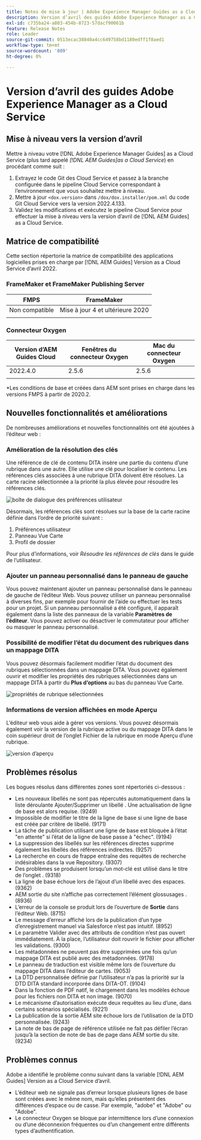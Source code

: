 ```yaml
---
title: Notes de mise à jour | Adobe Experience Manager Guides as a Cloud Service, version d’avril 2022
description: Version d’avril des guides Adobe Experience Manager as a Cloud Service
exl-id: c735ba24-a803-454b-8723-57dacf90061b
feature: Release Notes
role: Leader
source-git-commit: 0513ecac38840a4cc649758bd1180edff1f8aed1
workflow-type: tm+mt
source-wordcount: '809'
ht-degree: 0%

---
```


# Version d’avril des guides Adobe Experience Manager as a Cloud Service

## Mise à niveau vers la version d’avril

Mettre à niveau votre [!DNL Adobe Experience Manager Guides] as a Cloud Service (plus tard appelé *[!DNL AEM Guides]as a Cloud Service*) en procédant comme suit :
1. Extrayez le code Git des Cloud Service et passez à la branche configurée dans le pipeline Cloud Service correspondant à l’environnement que vous souhaitez mettre à niveau.
1. Mettre à jour `<dox.version>` dans `/dox/dox.installer/pom.xml` du code Git Cloud Service vers la version 2022.4.133.
1. Validez les modifications et exécutez le pipeline Cloud Service pour effectuer la mise à niveau vers la version d’avril de [!DNL AEM Guides] as a Cloud Service.

## Matrice de compatibilité

Cette section répertorie la matrice de compatibilité des applications logicielles prises en charge par [!DNL AEM Guides] Version as a Cloud Service d’avril 2022.

### FrameMaker et FrameMaker Publishing Server

| FMPS | FrameMaker |
| --- | --- |
| Non compatible | Mise à jour 4 et ultérieure 2020 |
| | |


### Connecteur Oxygen

| Version d’AEM Guides Cloud | Fenêtres du connecteur Oxygen | Mac du connecteur Oxygen |
| --- | --- | --- |
| 2022.4.0 | 2.5.6 | 2.5.6 |
|  |  |  |

*Les conditions de base et créées dans AEM sont prises en charge dans les versions FMPS à partir de 2020.2.

## Nouvelles fonctionnalités et améliorations

De nombreuses améliorations et nouvelles fonctionnalités ont été ajoutées à l’éditeur web :

### Amélioration de la résolution des clés

Une référence de clé de contenu DITA insère une partie du contenu d’une rubrique dans une autre. Elle utilise une clé pour localiser le contenu. Les références clés associées à une rubrique DITA doivent être résolues. La carte racine sélectionnée a la priorité la plus élevée pour résoudre les références clés.

![boîte de dialogue des préférences utilisateur](assets/user-preferences.png)

Désormais, les références clés sont résolues sur la base de la carte racine définie dans l’ordre de priorité suivant :

1. Préférences utilisateur
1. Panneau Vue Carte
1. Profil de dossier

Pour plus d’informations, voir *Résoudre les références de clés* dans le guide de l’utilisateur.

### Ajouter un panneau personnalisé dans le panneau de gauche

Vous pouvez maintenant ajouter un panneau personnalisé dans le panneau de gauche de l’éditeur Web. Vous pouvez utiliser un panneau personnalisé à diverses fins, par exemple pour fournir de l’aide ou effectuer les tests pour un projet. Si un panneau personnalisé a été configuré, il apparaît également dans la liste des panneaux de la variable **Paramètres de l’éditeur**. Vous pouvez activer ou désactiver le commutateur pour afficher ou masquer le panneau personnalisé.

### Possibilité de modifier l’état du document des rubriques dans un mappage DITA

Vous pouvez désormais facilement modifier l’état du document des rubriques sélectionnées dans un mappage DITA. Vous pouvez également ouvrir et modifier les propriétés des rubriques sélectionnées dans un mappage DITA à partir du **Plus d’options** au bas du panneau Vue Carte.

![propriétés de rubrique sélectionnées](assets/map-view-properties.png)

### Informations de version affichées en mode Aperçu

L’éditeur web vous aide à gérer vos versions. Vous pouvez désormais également voir la version de la rubrique active ou du mappage DITA dans le coin supérieur droit de l’onglet Fichier de la rubrique en mode Aperçu d’une rubrique.

![version d’aperçu](assets/preview-version.png)

## Problèmes résolus

Les bogues résolus dans différentes zones sont répertoriés ci-dessous :

* Les nouveaux libellés ne sont pas répercutés automatiquement dans la liste déroulante Ajouter/Supprimer un libellé . Une actualisation de ligne de base est alors requise. (9249)
* Impossible de modifier le titre de la ligne de base si une ligne de base est créée par critère de libellé. (9171)
* La tâche de publication utilisant une ligne de base est bloquée à l’état &quot;en attente&quot; si l’état de la ligne de base passe à &quot;échec&quot;. (9194)
* La suppression des libellés sur les références directes supprime également les libellés des références indirectes. (9257)
* La recherche en cours de frappe entraîne des requêtes de recherche indésirables dans la vue Repository. (9307)
* Des problèmes se produisent lorsqu’un mot-clé est utilisé dans le titre de l’onglet . (9318)
* La ligne de base échoue lors de l’ajout d’un libellé avec des espaces. (9362)
* AEM sortie du site n’affiche pas correctement l’élément glossusages . (8936)
* L’erreur de la console se produit lors de l’ouverture de **Sortie** dans l’éditeur Web. (8715)
* Le message d’erreur affiché lors de la publication d’un type d’enregistrement manuel via Salesforce n’est pas intuitif. (8952)
* Le paramètre Valider avec des attributs de condition n’est pas ouvert immédiatement. À la place, l’utilisateur doit rouvrir le fichier pour afficher les validations. (9300)
* Les métadonnées ne peuvent pas être supprimées une fois qu’un mappage DITA est publié avec des métadonnées.  (9178)
* Le panneau de traduction est visible même lors de l’ouverture du mappage DITA dans l’éditeur de cartes. (9053)
* La DTD personnalisée définie par l’utilisateur n’a pas la priorité sur la DTD DITA standard incorporée dans DITA-OT. (9104)
* Dans la fonction de PDF natif, le chargement dans les modèles échoue pour les fichiers non DITA et non image. (9070)
* Le mécanisme d’autorisation exécute deux requêtes au lieu d’une, dans certains scénarios spécialisés. (9221)
* La publication de la sortie AEM site échoue lors de l’utilisation de la DTD personnalisée. (9243)
* La note de bas de page de référence utilisée ne fait pas défiler l’écran jusqu’à la section de note de bas de page dans AEM sortie du site. (9234)

## Problèmes connus

Adobe a identifié le problème connu suivant dans la variable [!DNL AEM Guides] Version as a Cloud Service d’avril.

* L’éditeur web ne signale pas d’erreur lorsque plusieurs lignes de base sont créées avec le même nom, mais qu’elles présentent des différences d’espace ou de casse. Par exemple, &quot;adobe&quot; et &quot;Adobe&quot; ou &quot;Adobe&quot;.
* Le connecteur Oxygen se bloque par intermittence lors d’une connexion ou d’une déconnexion fréquentes ou d’un changement entre différents types d’authentification.

